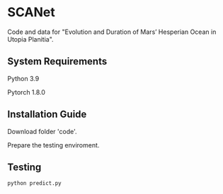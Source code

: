 # SCANet

Code and data for "Evolution and Duration of Mars’ Hesperian Ocean in Utopia Planitia".

## System Requirements
Python 3.9

Pytorch 1.8.0

## Installation Guide
Download folder 'code'.

Prepare the testing enviroment. 

## Testing
```
python predict.py
```
